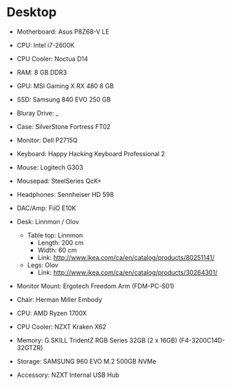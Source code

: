# Desktop

- Motherboard: Asus P8Z68-V LE
- CPU: Intel i7-2600K
- CPU Cooler: Noctua D14
- RAM: 8 GB DDR3
- GPU: MSI Gaming X RX 480 8 GB
- SSD: Samsung 840 EVO 250 GB
- Bluray Drive: _
- Case: SilverStone Fortress FT02

- Monitor: Dell P2715Q
- Keyboard: Happy Hacking Keyboard Professional 2
- Mouse: Logitech G303
- Mousepad: SteelSeries QcK+

- Headphones: Sennheiser HD 598
- DAC/Amp: FiiO E10K

- Desk: Linnmon / Olov
  - Table top: Linnmon
    - Length: 200 cm
    - Width: 60 cm
    - Link: http://www.ikea.com/ca/en/catalog/products/80251141/
  - Legs: Olov
    - Link: http://www.ikea.com/ca/en/catalog/products/30264301/
- Monitor Mount: Ergotech Freedom Arm (FDM-PC-S01)

- Chair: Herman Miller Embody



- CPU: AMD Ryzen 1700X
- CPU Cooler: NZXT Kraken X62
- Memory: G.SKILL TridentZ RGB Series 32GB (2 x 16GB) (F4-3200C14D-32GTZR)
- Storage: SAMSUNG 960 EVO M.2 500GB NVMe
- Accessory: NZXT Internal USB Hub
